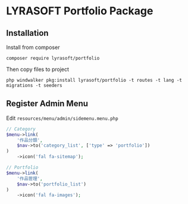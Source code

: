 # LYRASOFT Portfolio Package

## Installation

Install from composer

```shell
composer require lyrasoft/portfolio
```

Then copy files to project

```shell
php windwalker pkg:install lyrasoft/portfolio -t routes -t lang -t migrations -t seeders
```

## Register Admin Menu

Edit `resources/menu/admin/sidemenu.menu.php`

```php
// Category
$menu->link(
    '作品分類',
    $nav->to('category_list', ['type' => 'portfolio'])
)
    ->icon('fal fa-sitemap');

// Portfolio
$menu->link(
    '作品管理',
    $nav->to('portfolio_list')
)
    ->icon('fal fa-images');
```
